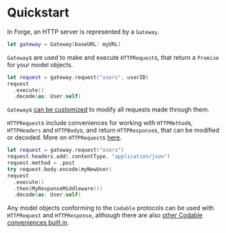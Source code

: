 # Quickstart

In Forge, an HTTP server is represented by a `Gateway`.

```swift
let gateway = Gateway(baseURL: myURL)
```

`Gateway`s are used to make and execute `HTTPRequest`s, that return a `Promise` for your model objects.

```swift
let request = gateway.request("users", userID)
request
  .execute()
  .decode(as: User.self)
```

`Gateway`s [can be customized](gateway.md) to modify all requests made through them.

`HTTPRequest`s include conveniences for working with `HTTPMethod`s, `HTTPHeaders` and `HTTPBody`s, and return `HTTPResponse`s, that can be modified or decoded.
More on `HTTPRequest`s [here](request.md).

```swift
let request = gateway.request("users")
request.headers.add(.contentType, "application/json")
request.method = .post
try request.body.encode(myNewUser)
request
  .execute()
  .then(MyResponseMiddleware())
  .decode(as: User.self)
```

Any model objects conforming to the `Codable` protocols can be used with `HTTPRequest` and `HTTPResponse`, although there are also [other Codable conveniences built in](model.md).
